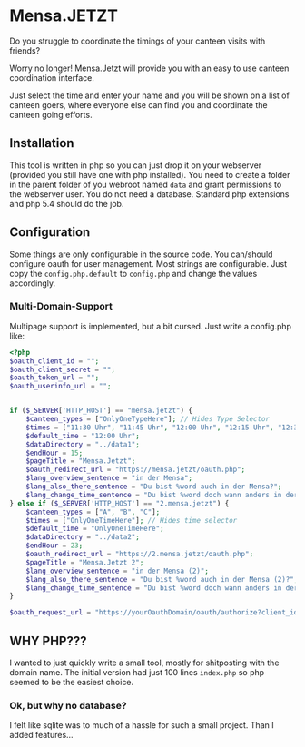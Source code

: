 # Mensa.JETZT

Do you struggle to coordinate the timings of your canteen visits with friends?

Worry no longer! Mensa.Jetzt will provide you with an easy to use canteen coordination interface.

Just select the time and enter your name and you will be shown on a list of canteen goers, where everyone else
can find you and coordinate the canteen going efforts.

## Installation
This tool is written in php so you can just drop it on your webserver (provided you still have one with php installed).
You need to create a folder in the parent folder of you webroot named `data` and grant permissions to the webserver user. You do not need a database. Standard php extensions and php 5.4 should do the job.

## Configuration
Some things are only configurable in the source code.
You can/should configure oauth for user management. Most strings are configurable.
Just copy the `config.php.default` to `config.php` and change the values accordingly.

### Multi-Domain-Support
Multipage support is implemented, but a bit cursed.
Just write a config.php like:
```php
<?php
$oauth_client_id = "";
$oauth_client_secret = "";
$oauth_token_url = "";
$oauth_userinfo_url = "";


if ($_SERVER['HTTP_HOST'] == "mensa.jetzt") {
    $canteen_types = ["OnlyOneTypeHere"]; // Hides Type Selector
    $times = ["11:30 Uhr", "11:45 Uhr", "12:00 Uhr", "12:15 Uhr", "12:30 Uhr", "12:45 Uhr", "13:00 Uhr", "13:15 Uhr", "13:30 Uhr", "13:45 Uhr", "14:00 Uhr", "14:15 Uhr"];
    $default_time = "12:00 Uhr";
    $dataDirectory = "../data1";
    $endHour = 15;
    $pageTitle = "Mensa.Jetzt";
    $oauth_redirect_url = "https://mensa.jetzt/oauth.php";
    $lang_overview_sentence = "in der Mensa";
    $lang_also_there_sentence = "Du bist %word auch in der Mensa?";
    $lang_change_time_sentence = "Du bist %word doch wann anders in der Mensa?";
} else if ($_SERVER['HTTP_HOST'] == "2.mensa.jetzt") {
    $canteen_types = ["A", "B", "C"];
    $times = ["OnlyOneTimeHere"]; // Hides time selector
    $default_time = "OnlyOneTimeHere";
    $dataDirectory = "../data2";
    $endHour = 23;
    $oauth_redirect_url = "https://2.mensa.jetzt/oauth.php";
    $pageTitle = "Mensa.Jetzt 2";
    $lang_overview_sentence = "in der Mensa (2)";
    $lang_also_there_sentence = "Du bist %word auch in der Mensa (2)?";
    $lang_change_time_sentence = "Du bist %word doch wann anders in der Mensa (2)?";
}

$oauth_request_url = "https://yourOauthDomain/oauth/authorize?client_id=".$oauth_client_id."&redirect_uri=".$oauth_redirect_url."&response_type=code&scope=openid+profile";
```
## WHY PHP???
I wanted to just quickly write a small tool, mostly for shitposting with the domain name.
The initial version had just 100 lines `index.php` so php seemed to be the easiest choice.

### Ok, but why no database?
I felt like sqlite was to much of a hassle for such a small project.
Than I added features...